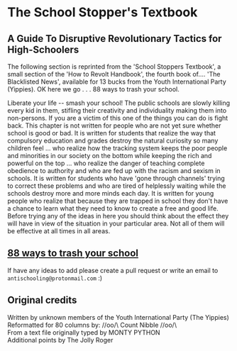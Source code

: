 # The School Stopper's Textbook
## A Guide To Disruptive Revolutionary Tactics for High-Schoolers

The following section is reprinted from the 'School Stoppers Textbook', a small section of the 'How to Revolt Handbook', the fourth book of.... 'The Blacklisted News', available for 13 bucks from the Youth International Party (Yippies). OK here we go . . . 88 ways to trash your school.

Liberate your life -- smash your school! The public schools are slowly killing every kid in them, stifling their creativity and individuality making them into non-persons. If you are a victim of this one of the things you can do is fight back.
This chapter is not written for people who are not yet sure whether school is good or bad. It is written for students that realize the way that compulsory education and grades destroy the natural curiosity so many children feel ... who realize how the tracking system keeps the poor people and minorities in our society on the bottom while keeping the rich and powerful on the top ... who realize the danger of teaching complete obedience to authority and who are fed up with the racism and sexism in schools. It is written for students who have 'gone through channels' trying to correct these problems and who are tired of helplessly waiting while the schools destroy more and more minds each day. It is written for young people who realize that because they are trapped in school they don't have a chance to learn what they need to know to create a free and good life.
Before trying any of the ideas in here you should think about the effect they will have in view of the situation in your particular area. Not all of them will be effective at all times in all areas.

[88 ways to trash your school](https://github.com/AntiSchooling/The-School-Stoppers-Textbook/blob/main/The%20School%20Stoppers%20Textbook.txt)
---
If have any ideas to add please create a pull request or write an email to `antischooling@protonmail.com` :)
## Original credits
Written by unknown members of the Youth International Party (The Yippies) \
Reformatted for 80 columns by: //oo/\ Count Nibble //oo/\ \
From a text file originally typed by MONTY PYTHON \
Additional points by The Jolly Roger
